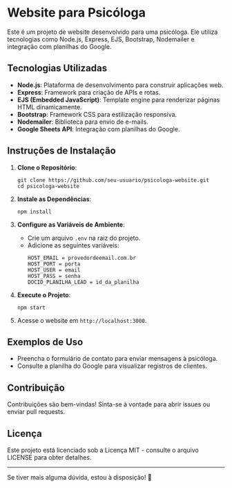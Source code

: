 ﻿# Website para Psicóloga

Este é um projeto de website desenvolvido para uma psicóloga. Ele utiliza tecnologias como Node.js, Express, EJS, Bootstrap, Nodemailer e integração com planilhas do Google.

## Tecnologias Utilizadas

- **Node.js**: Plataforma de desenvolvimento para construir aplicações web.
- **Express**: Framework para criação de APIs e rotas.
- **EJS (Embedded JavaScript)**: Template engine para renderizar páginas HTML dinamicamente.
- **Bootstrap**: Framework CSS para estilização responsiva.
- **Nodemailer**: Biblioteca para envio de e-mails.
- **Google Sheets API**: Integração com planilhas do Google.

## Instruções de Instalação

1. **Clone o Repositório**:
    ```
    git clone https://github.com/seu-usuario/psicologa-website.git
    cd psicologa-website
    ```

2. **Instale as Dependências**:
    ```
    npm install
    ```

3. **Configure as Variáveis de Ambiente**:
    - Crie um arquivo `.env` na raiz do projeto.
    - Adicione as seguintes variáveis:
        ```
       HOST_EMAIL = provedordeemail.com.br
       HOST_PORT = porta
       HOST_USER = email
       HOST_PASS = senha
       DOCID_PLANILHA_LEAD = id_da_planilha
        ```

4. **Execute o Projeto**:
    ```
    npm start
    ```

5. Acesse o website em `http://localhost:3000`.

## Exemplos de Uso

- Preencha o formulário de contato para enviar mensagens à psicóloga.
- Consulte a planilha do Google para visualizar registros de clientes.

## Contribuição

Contribuições são bem-vindas! Sinta-se à vontade para abrir issues ou enviar pull requests.

## Licença

Este projeto está licenciado sob a Licença MIT - consulte o arquivo LICENSE para obter detalhes.

---

Se tiver mais alguma dúvida, estou à disposição! 🚀

